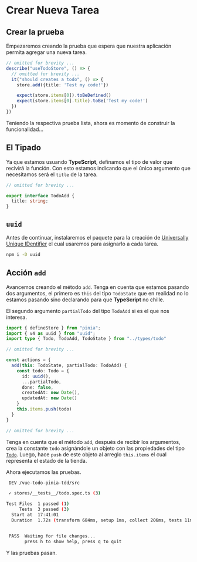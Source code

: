 # Crear Nueva Tarea

## Crear la prueba

Empezaremos creando la prueba que espera que nuestra aplicación permita agregar una nueva tarea.

```ts
// omitted for brevity ...
describe("useTodoStore", () => {
  // omitted for brevity ...
  it("should creates a todo", () => {
    store.add({title: 'Test my code!'})

    expect(store.items[0]).toBeDefined()
    expect(store.items[0].title).toBe('Test my code!')   
  })
})
```

Teniendo la respectiva prueba lista, ahora es momento de construir la funcionalidad...

## El Tipado

Ya que estamos usuando **TypeScript**, definamos el tipo de valor que recivirá la función. Con esto estamos indicando que el único argumento que necesitamos será el `title` de la tarea.

```ts
// omitted for brevity ...

export interface TodoAdd {
  title: string;
}
```

## `uuid`

Antes de continuar, instalaremos el paquete para la creación de [Universally Unique IDentifier](https://www.npmjs.com/package/uuid) el cual usaremos para asignarlo a cada tarea.

```bash
npm i -D uuid
```

## Acción `add`

Avancemos creando el método `add`. Tenga en cuenta que estamos pasando dos argumentos, el primero es `this` del tipo `TodoState` que en realidad no lo estamos pasando sino declarando para que **TypeScript** no chille.

El segundo argumento `partialTodo` del tipo `TodoAdd` si es el que nos interesa.

```ts
import { defineStore } from "pinia";
import { v4 as uuid } from "uuid";
import type { Todo, TodoAdd, TodoState } from "../types/todo"

// omitted for brevity ...

const actions = {
  add(this: TodoState, partialTodo: TodoAdd) {
    const todo: Todo = {
      id: uuid(),
      ...partialTodo,
      done: false,
      createdAt: new Date(),
      updatedAt: new Date()
    }
    this.items.push(todo)
  }  
}

// omitted for brevity ...
```
Tenga en cuenta que el método `add`, después de recibir los argumentos, crea la constante `todo` asignándole un objeto con las propiedades del tipo [`Todo`](../todo-con-pinia/definiendo-la-tienda.html#tipado-inicial). Luego, hace `push` de este objeto al arreglo `this.items` el cual representa el estado de la tienda.

Ahora ejecutamos las pruebas.

```bash
 DEV /vue-todo-pinia-tdd/src

 ✓ stores/__tests__/todo.spec.ts (3)

Test Files  1 passed (1)
     Tests  3 passed (3)
  Start at  17:41:01
  Duration  1.72s (transform 684ms, setup 1ms, collect 206ms, tests 11ms)


 PASS  Waiting for file changes...
       press h to show help, press q to quit
```

Y las pruebas pasan.

